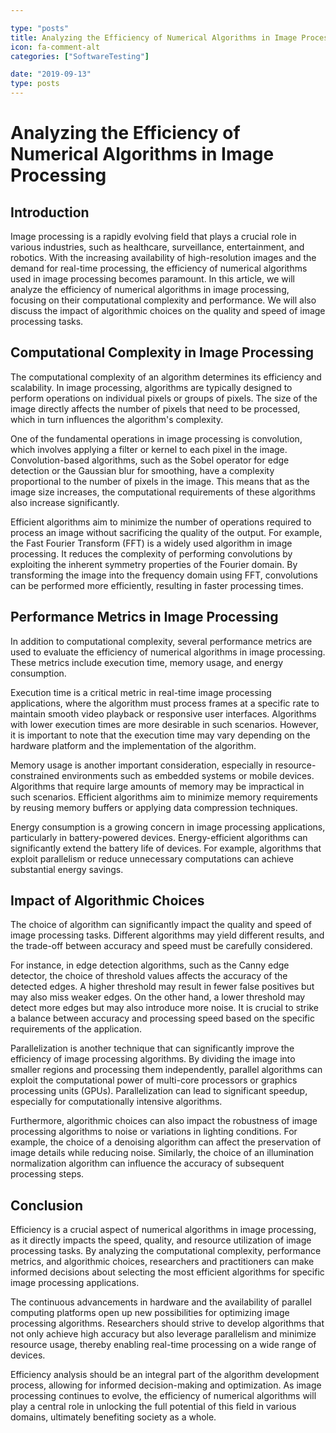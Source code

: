 ```yaml
---

type: "posts"
title: Analyzing the Efficiency of Numerical Algorithms in Image Processing
icon: fa-comment-alt
categories: ["SoftwareTesting"]

date: "2019-09-13"
type: posts
---
```





# Analyzing the Efficiency of Numerical Algorithms in Image Processing

## Introduction

Image processing is a rapidly evolving field that plays a crucial role in various industries, such as healthcare, surveillance, entertainment, and robotics. With the increasing availability of high-resolution images and the demand for real-time processing, the efficiency of numerical algorithms used in image processing becomes paramount. In this article, we will analyze the efficiency of numerical algorithms in image processing, focusing on their computational complexity and performance. We will also discuss the impact of algorithmic choices on the quality and speed of image processing tasks.

## Computational Complexity in Image Processing

The computational complexity of an algorithm determines its efficiency and scalability. In image processing, algorithms are typically designed to perform operations on individual pixels or groups of pixels. The size of the image directly affects the number of pixels that need to be processed, which in turn influences the algorithm's complexity.

One of the fundamental operations in image processing is convolution, which involves applying a filter or kernel to each pixel in the image. Convolution-based algorithms, such as the Sobel operator for edge detection or the Gaussian blur for smoothing, have a complexity proportional to the number of pixels in the image. This means that as the image size increases, the computational requirements of these algorithms also increase significantly.

Efficient algorithms aim to minimize the number of operations required to process an image without sacrificing the quality of the output. For example, the Fast Fourier Transform (FFT) is a widely used algorithm in image processing. It reduces the complexity of performing convolutions by exploiting the inherent symmetry properties of the Fourier domain. By transforming the image into the frequency domain using FFT, convolutions can be performed more efficiently, resulting in faster processing times.

## Performance Metrics in Image Processing

In addition to computational complexity, several performance metrics are used to evaluate the efficiency of numerical algorithms in image processing. These metrics include execution time, memory usage, and energy consumption.

Execution time is a critical metric in real-time image processing applications, where the algorithm must process frames at a specific rate to maintain smooth video playback or responsive user interfaces. Algorithms with lower execution times are more desirable in such scenarios. However, it is important to note that the execution time may vary depending on the hardware platform and the implementation of the algorithm.

Memory usage is another important consideration, especially in resource-constrained environments such as embedded systems or mobile devices. Algorithms that require large amounts of memory may be impractical in such scenarios. Efficient algorithms aim to minimize memory requirements by reusing memory buffers or applying data compression techniques.

Energy consumption is a growing concern in image processing applications, particularly in battery-powered devices. Energy-efficient algorithms can significantly extend the battery life of devices. For example, algorithms that exploit parallelism or reduce unnecessary computations can achieve substantial energy savings.

## Impact of Algorithmic Choices

The choice of algorithm can significantly impact the quality and speed of image processing tasks. Different algorithms may yield different results, and the trade-off between accuracy and speed must be carefully considered.

For instance, in edge detection algorithms, such as the Canny edge detector, the choice of threshold values affects the accuracy of the detected edges. A higher threshold may result in fewer false positives but may also miss weaker edges. On the other hand, a lower threshold may detect more edges but may also introduce more noise. It is crucial to strike a balance between accuracy and processing speed based on the specific requirements of the application.

Parallelization is another technique that can significantly improve the efficiency of image processing algorithms. By dividing the image into smaller regions and processing them independently, parallel algorithms can exploit the computational power of multi-core processors or graphics processing units (GPUs). Parallelization can lead to significant speedup, especially for computationally intensive algorithms.

Furthermore, algorithmic choices can also impact the robustness of image processing algorithms to noise or variations in lighting conditions. For example, the choice of a denoising algorithm can affect the preservation of image details while reducing noise. Similarly, the choice of an illumination normalization algorithm can influence the accuracy of subsequent processing steps.

## Conclusion

Efficiency is a crucial aspect of numerical algorithms in image processing, as it directly impacts the speed, quality, and resource utilization of image processing tasks. By analyzing the computational complexity, performance metrics, and algorithmic choices, researchers and practitioners can make informed decisions about selecting the most efficient algorithms for specific image processing applications.

The continuous advancements in hardware and the availability of parallel computing platforms open up new possibilities for optimizing image processing algorithms. Researchers should strive to develop algorithms that not only achieve high accuracy but also leverage parallelism and minimize resource usage, thereby enabling real-time processing on a wide range of devices.

Efficiency analysis should be an integral part of the algorithm development process, allowing for informed decision-making and optimization. As image processing continues to evolve, the efficiency of numerical algorithms will play a central role in unlocking the full potential of this field in various domains, ultimately benefiting society as a whole.